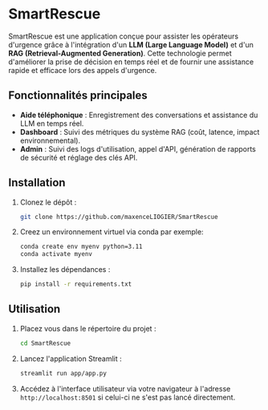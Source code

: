 # SmartRescue

SmartRescue est une application conçue pour assister les opérateurs d'urgence grâce à l'intégration d'un **LLM (Large Language Model)** et d'un **RAG (Retrieval-Augmented Generation)**. Cette technologie permet d'améliorer la prise de décision en temps réel et de fournir une assistance rapide et efficace lors des appels d'urgence.


## Fonctionnalités principales

- **Aide téléphonique** : Enregistrement des conversations et assistance du LLM en temps réel.
- **Dashboard** : Suivi des métriques du système RAG (coût, latence, impact environnemental).
- **Admin** : Suivi des logs d'utilisation, appel d'API, génération de rapports de sécurité et réglage des clés API.


## Installation

1. Clonez le dépôt :
    ```bash
    git clone https://github.com/maxenceLIOGIER/SmartRescue
    ```

2. Creez un environnement virtuel via conda par exemple:
    ```bash
    conda create env myenv python=3.11
    conda activate myenv
    ```

3. Installez les dépendances :
    ```bash
    pip install -r requirements.txt
    ```


## Utilisation

1. Placez vous dans le répertoire du projet :
    ```bash
    cd SmartRescue
    ```

2. Lancez l'application Streamlit :
    ```bash
    streamlit run app/app.py
    ```

3. Accédez à l'interface utilisateur via votre navigateur à l'adresse `http://localhost:8501` si celui-ci ne s'est pas lancé directement.


